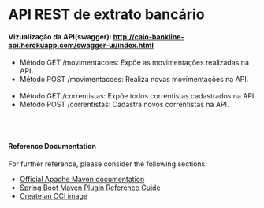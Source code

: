 # API REST de extrato bancário 
#### Vizualização da API(swagger): http://caio-bankline-api.herokuapp.com/swagger-ui/index.html

 * Método GET /movimentacoes: Expõe as movimentações realizadas na API.
 * Método POST /movimentacoes: Realiza novas movimentações na API.
<br><br />
 * Método GET /correntistas: Expõe todos correntistas cadastrados na API.
 * Método POST /correntistas: Cadastra novos correntistas na API.

<br><br />

#### Reference Documentation
For further reference, please consider the following sections:

* [Official Apache Maven documentation](https://maven.apache.org/guides/index.html)
* [Spring Boot Maven Plugin Reference Guide](https://docs.spring.io/spring-boot/docs/2.6.7/maven-plugin/reference/html/)
* [Create an OCI image](https://docs.spring.io/spring-boot/docs/2.6.7/maven-plugin/reference/html/#build-image)

